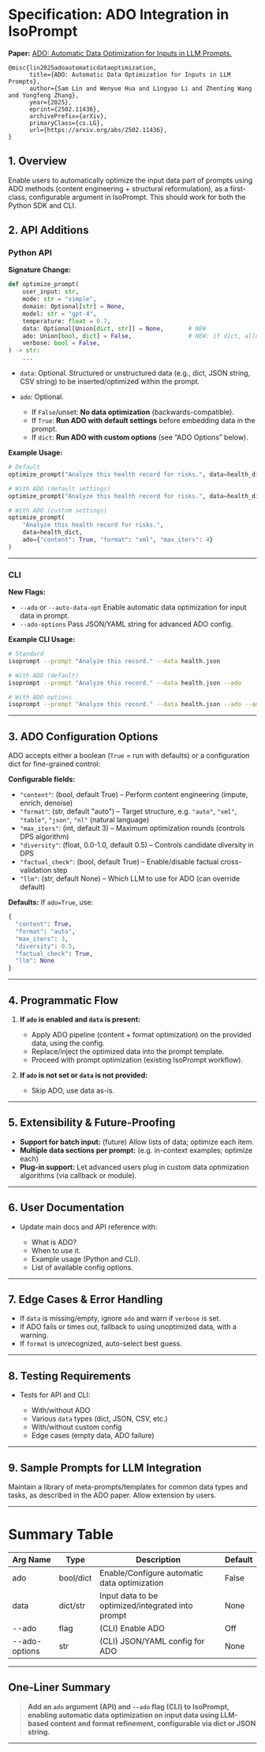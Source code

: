 # Specification: ADO Integration in IsoPrompt

**Paper:** [ADO: Automatic Data Optimization for Inputs in LLM Prompts.](https://arxiv.org/abs/2502.11436)

```text
@misc{lin2025adoautomaticdataoptimization,
      title={ADO: Automatic Data Optimization for Inputs in LLM Prompts},
      author={Sam Lin and Wenyue Hua and Lingyao Li and Zhenting Wang and Yongfeng Zhang},
      year={2025},
      eprint={2502.11436},
      archivePrefix={arXiv},
      primaryClass={cs.LG},
      url={https://arxiv.org/abs/2502.11436},
}
```

## 1. **Overview**

Enable users to automatically optimize the input data part of prompts using ADO methods (content engineering + structural reformulation), as a first-class, configurable argument in IsoPrompt. This should work for both the Python SDK and CLI.

## 2. **API Additions**

### **Python API**

**Signature Change:**

```python
def optimize_prompt(
    user_input: str,
    mode: str = "simple",
    domain: Optional[str] = None,
    model: str = "gpt-4",
    temperature: float = 0.7,
    data: Optional[Union[dict, str]] = None,       # NEW
    ado: Union[bool, dict] = False,                # NEW: if dict, allows for custom ADO settings
    verbose: bool = False,
) -> str:
    ...
```

- `data`: Optional. Structured or unstructured data (e.g., dict, JSON string, CSV string) to be inserted/optimized within the prompt.
- `ado`: Optional.

  - If `False`/unset: **No data optimization** (backwards-compatible).
  - If `True`: **Run ADO with default settings** before embedding data in the prompt.
  - If `dict`: **Run ADO with custom options** (see “ADO Options” below).

**Example Usage:**

```python
# Default
optimize_prompt("Analyze this health record for risks.", data=health_dict)

# With ADO (default settings)
optimize_prompt("Analyze this health record for risks.", data=health_dict, ado=True)

# With ADO (custom settings)
optimize_prompt(
    "Analyze this health record for risks.",
    data=health_dict,
    ado={"content": True, "format": "xml", "max_iters": 4}
)
```

---

### **CLI**

**New Flags:**

- `--ado` or `--auto-data-opt`
  Enable automatic data optimization for input data in prompt.
- `--ado-options`
  Pass JSON/YAML string for advanced ADO config.

**Example CLI Usage:**

```bash
# Standard
isoprompt --prompt "Analyze this record." --data health.json

# With ADO (default)
isoprompt --prompt "Analyze this record." --data health.json --ado

# With ADO options
isoprompt --prompt "Analyze this record." --data health.json --ado --ado-options '{"format":"xml","content":true,"max_iters":2}'
```

---

## 3. **ADO Configuration Options**

ADO accepts either a boolean (`True` = run with defaults) or a configuration dict for fine-grained control:

**Configurable fields:**

- `"content"`: (bool, default True) – Perform content engineering (impute, enrich, denoise)
- `"format"`: (str, default "auto") – Target structure, e.g. `"auto"`, `"xml"`, `"table"`, `"json"`, `"nl"` (natural language)
- `"max_iters"`: (int, default 3) – Maximum optimization rounds (controls DPS algorithm)
- `"diversity"`: (float, 0.0-1.0, default 0.5) – Controls candidate diversity in DPS
- `"factual_check"`: (bool, default True) – Enable/disable factual cross-validation step
- `"llm"`: (str, default None) – Which LLM to use for ADO (can override default)

**Defaults:**
If `ado=True`, use:

```python
{
  "content": True,
  "format": "auto",
  "max_iters": 3,
  "diversity": 0.5,
  "factual_check": True,
  "llm": None
}
```

---

## 4. **Programmatic Flow**

1. **If `ado` is enabled and `data` is present:**

   - Apply ADO pipeline (content + format optimization) on the provided data, using the config.
   - Replace/inject the optimized data into the prompt template.
   - Proceed with prompt optimization (existing IsoPrompt workflow).

2. **If `ado` is not set or `data` is not provided:**

   - Skip ADO, use data as-is.

---

## 5. **Extensibility & Future-Proofing**

- **Support for batch input:** (future)
  Allow lists of data; optimize each item.
- **Multiple data sections per prompt:**
  (e.g. in-context examples; optimize each)
- **Plug-in support:**
  Let advanced users plug in custom data optimization algorithms (via callback or module).

---

## 6. **User Documentation**

- Update main docs and API reference with:

  - What is ADO?
  - When to use it.
  - Example usage (Python and CLI).
  - List of available config options.

---

## 7. **Edge Cases & Error Handling**

- If `data` is missing/empty, ignore `ado` and warn if `verbose` is set.
- If ADO fails or times out, fallback to using unoptimized data, with a warning.
- If `format` is unrecognized, auto-select best guess.

---

## 8. **Testing Requirements**

- Tests for API and CLI:

  - With/without ADO
  - Various `data` types (dict, JSON, CSV, etc.)
  - With/without custom config
  - Edge cases (empty data, ADO failure)

---

## 9. **Sample Prompts for LLM Integration**

Maintain a library of meta-prompts/templates for common data types and tasks, as described in the ADO paper. Allow extension by users.

---

# **Summary Table**

| Arg Name      | Type      | Description                                       | Default |
| ------------- | --------- | ------------------------------------------------- | ------- |
| ado           | bool/dict | Enable/Configure automatic data optimization      | False   |
| data          | dict/str  | Input data to be optimized/integrated into prompt | None    |
| --ado         | flag      | (CLI) Enable ADO                                  | Off     |
| --ado-options | str       | (CLI) JSON/YAML config for ADO                    | None    |

---

## **One-Liner Summary**

> **Add an `ado` argument (API) and `--ado` flag (CLI) to IsoPrompt, enabling automatic data optimization on input data using LLM-based content and format refinement, configurable via dict or JSON string.**

---
